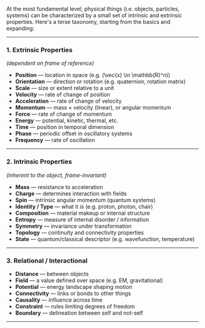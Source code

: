 At the most fundamental level, physical things (i.e. objects, particles, systems) can be characterized by a small set of intrinsic and extrinsic properties. Here's a terse taxonomy, starting from the basics and expanding:

---

### **1. Extrinsic Properties**

*(dependent on frame of reference)*

* **Position** — location in space (e.g. (\vec{x} \in \mathbb{R}^n))
* **Orientation** — direction or rotation (e.g. quaternion, rotation matrix)
* **Scale** — size or extent relative to a unit
* **Velocity** — rate of change of position
* **Acceleration** — rate of change of velocity
* **Momentum** — mass × velocity (linear), or angular momentum
* **Force** — rate of change of momentum
* **Energy** — potential, kinetic, thermal, etc.
* **Time** — position in temporal dimension
* **Phase** — periodic offset in oscillatory systems
* **Frequency** — rate of oscillation

---

### **2. Intrinsic Properties**

*(inherent to the object, frame-invariant)*

* **Mass** — resistance to acceleration
* **Charge** — determines interaction with fields
* **Spin** — intrinsic angular momentum (quantum systems)
* **Identity / Type** — what it *is* (e.g. proton, photon, chair)
* **Composition** — material makeup or internal structure
* **Entropy** — measure of internal disorder / information
* **Symmetry** — invariance under transformation
* **Topology** — continuity and connectivity properties
* **State** — quantum/classical descriptor (e.g. wavefunction, temperature)

---

### **3. Relational / Interactional**

* **Distance** — between objects
* **Field** — a value defined over space (e.g. EM, gravitational)
* **Potential** — energy landscape shaping motion
* **Connectivity** — links or bonds to other things
* **Causality** — influence across time
* **Constraint** — rules limiting degrees of freedom
* **Boundary** — delineation between self and not-self

---